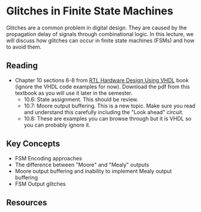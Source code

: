 # Glitches in Finite State Machines

Glitches are a common problem in digital design. 
They are caused by the propagation delay of signals through combinational logic. 
In this lecture, we will discuss how glitches can occur in finite state machines (FSMs) and how to avoid them.

## Reading
  * Chapter 10 sections 6-8 from [RTL Hardware Design Using VHDL](http://search.lib.byu.edu/byu/record/sfx.3578786?holding=i9vahb2m4z7qvbf3) book (ignore the VHDL code examples for now). Download the pdf from this textbook as you will use it later in the semester.
    * 10.6: State assignment. This should be review.
    * 10.7: Moore output buffering. This is a new topic. Make sure you read and understand this carefully including the "Look ahead" circuit.
    * 10.8: These are examples you can browse through but it is VHDL so you can probably ignore it.

## Key Concepts
  * FSM Encoding approaches
  * The difference between "Moore" and "Mealy" outputs
  * Moore output buffering and inability to implement Mealy output buffering
  * FSM Output glitches


## Resources



